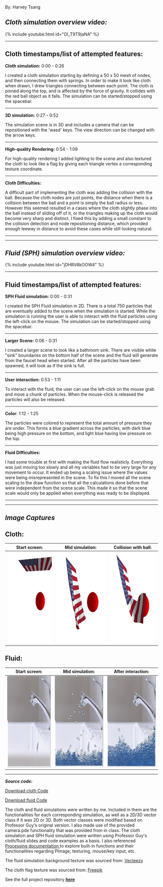 
By: Harvey Tsang

***Cloth simulation overview video:***
---
{% include youtube.html id="OI_T9T9jaNA" %}

---

**Cloth timestamps/list of attempted features:**
--
**Cloth simulation:** 0:00 - 0:26

I created a cloth simulation starting by defining a 50 x 50 mesh of nodes, and then connecting them with springs. In order to make it look like cloth when drawn, I drew triangles connecting between each point. The cloth is pinned along the top, and is affected by the force of gravity. It collides with the red ball object as it falls. The simulation can be started/stopped using the spacebar.

---
**3D simulation:** 0:27 - 0:52

The simulation scene is in 3D and includes a camera that can be repositioned with the 'wasd' keys. The view direction can be changed with the arrow keys.

---
**High-quality Rendering:** 0:54 - 1:09

For high-quality rendering I added lighting to the scene and also textured the cloth to look like a flag by giving each triangle vertex a corresponding texture coordinate.

---
**Cloth Difficulties:** 

A difficult part of implementing the cloth was adding the collision with the ball. Because the cloth nodes are just points, the distance when there is a collision between the ball and a point is simply the ball radius or less. However this seemed resulted in a cases where the cloth slightly phase into the ball instead of sliding off of it, or the triangles making up the cloth would become very sharp and distinct. I fixed this by adding a small constant to the collision detection and node repositioning distance, which provided enough leeway in distance to avoid these cases while still looking natural.

------
-----


***Fluid (SPH) simulation overview video:***
---
{% include youtube.html id="jDHRV6kOOW4" %}

----

**Fluid timestamps/list of attempted features:**
---
**SPH Fluid simulation:** 0:00 - 0:31

I created the SPH Fluid simulation in 2D. There is a total 750 particles that are eventually added to the scene when the simulation is started. While the simulation is running the user is able to interact with the fluid particles using the left-click on the mouse. The simulation can be started/stopped using the spacebar.

---
**Larger Scene:** 0:06 - 0:31

I created a larger scene to look like a bathroom sink. There are visible white "sink" boundaries on the bottom half of the scene and the fluid will generate from the faucet head when started. After all the particles have been spawned, it will look as if the sink is full.

---
**User interaction:** 0:53 - 1:11

To interact with the fluid, the user can use the left-click on the mouse grab and move a chunk of particles. When the mouse-click is released the particles will also be released. 

---
**Color**: 1:12 - 1:25

The particles were colored to represent the total amount of pressure they are under. This forms a blue gradient across the particles, with dark blue being high pressure on the bottom, and light blue having low pressure on the top.

---
**Fluid Difficulties:**

I had some trouble at first with making the fluid flow realisticly. Everything was just moving too slowly and all my variables had to be very large for any movement to occur. It ended up being a scaling issue where the values were being misrepresented in the scene. To fix this I moved all the scene scaling to the draw function so that all the calculations done before that were independent from the scene scale. This made it so that the scene scale would only be applied when everything was ready to be displayed.

----
----

***Image Captures***
---

Cloth:
-

|Start screen:          | Mid simulation:          |Collision with ball:    | 
|-------------------------|-------------------------|-------------------------------------|
|<img src="./docs/assets/cloth start.JPG" width="300" height="300"> | <img src="./docs/assets/cloth mid scene.JPG" width="300" height="300"> |  <img src="./docs/assets/cloth collision.JPG" width="300" height="300">  |       

Fluid:
-

|Start screen:          | Mid simulation:          |After interaction:    | 
|-------------------------|-------------------------|-------------------------------------|
|<img src="./docs/assets/fluid start.JPG" width="300" height="300"> | <img src="./docs/assets/fluid mid.JPG" width="300" height="300"> |  <img src="./docs/assets/fluid interacting.JPG" width="300" height="300">  |          

---
***Source code:***

<a href= "/Cloth_code/CSCI5611_Proj2_3D_cloth.pde" download>Download cloth Code</a>

<a href= "/Fluid_code/CSCI5611_fluid_sim_2d.pde" download>Download fluid Code</a>

The cloth and fluid simulations were written by me. Included in them are the functionalities for each corresponding simulation, as well as a 2D/3D vector class if it was 2D or 3D. Both vector classes were modified based on Professor Guy's original version. I also made use of the provided camera.pde functionality that was provided from in class. The cloth simulation and SPH fluid simulation were written using Professor Guy's cloth/fluid slides and code examples as a basis. I also referenced  <a href="https://processing.org/reference/"> Processing documentation </a> to explore built-in functions and their functionalities regarding PImage, texturing, mouse/key input, etc.

The fluid simulation background texture was sourced from: <a href="https://www.vecteezy.com/photo/17154821-the-bathroom-faucet-is-turned-off-to-save-water-energy-and-protect-the-environment-water-saving-concept "> Vecteezy </a>

The cloth flag texture was sourced from: <a href="https://www.freepik.com/free-vector/illustration-usa-flag_2807790.htm#query=american%20flag&position=0&from_view=keyword&track=ais "> Freepik </a>

See the full project repository <a href="https://github.com/htsan007/5611-Project2/tree/main "> ***here*** </a>


